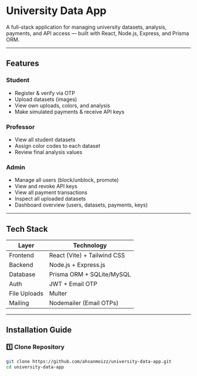 #  University Data App

A full-stack application for managing university datasets, analysis, payments, and API access — built with React, Node.js, Express, and Prisma ORM.

---

##  Features

###  Student
- Register & verify via OTP
- Upload datasets (images)
- View own uploads, colors, and analysis
- Make simulated payments & receive API keys

###  Professor
- View all student datasets
- Assign color codes to each dataset
- Review final analysis values

###  Admin
- Manage all users (block/unblock, promote)
- View and revoke API keys
- View all payment transactions
- Inspect all uploaded datasets
- Dashboard overview (users, datasets, payments, keys)

---

##  Tech Stack

| Layer | Technology |
|--------|-------------|
| Frontend | React (Vite) + Tailwind CSS |
| Backend | Node.js + Express.js |
| Database | Prisma ORM + SQLite/MySQL |
| Auth | JWT + Email OTP |
| File Uploads | Multer |
| Mailing | Nodemailer (Email OTPs) |

---

##  Installation Guide

### 1️⃣ Clone Repository
```bash
git clone https://github.com/ahsanmoizz/university-data-app.git
cd university-data-app
